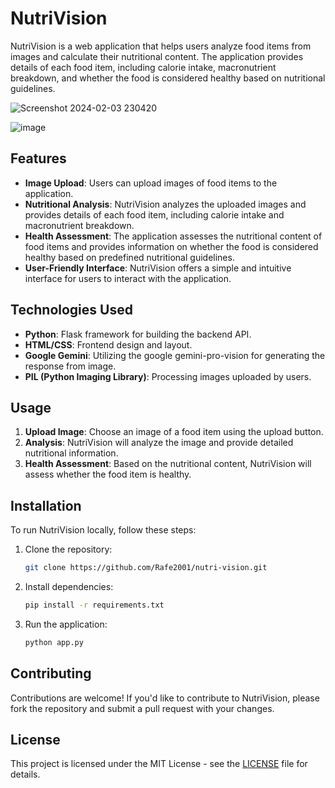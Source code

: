 # NutriVision

NutriVision is a web application that helps users analyze food items from images and calculate their nutritional content. The application provides details of each food item, including calorie intake, macronutrient breakdown, and whether the food is considered healthy based on nutritional guidelines.

![Screenshot 2024-02-03 230420](https://github.com/Rafe2001/NutriVision/assets/108533597/153b8467-8f0a-468e-a7f8-0d82f26b70f8)

![image](https://github.com/Rafe2001/NutriVision/assets/108533597/2ac561c3-89e6-47c4-8f76-9b9e9e040acb)


## Features

- **Image Upload**: Users can upload images of food items to the application.
- **Nutritional Analysis**: NutriVision analyzes the uploaded images and provides details of each food item, including calorie intake and macronutrient breakdown.
- **Health Assessment**: The application assesses the nutritional content of food items and provides information on whether the food is considered healthy based on predefined nutritional guidelines.
- **User-Friendly Interface**: NutriVision offers a simple and intuitive interface for users to interact with the application.

## Technologies Used

- **Python**: Flask framework for building the backend API.
- **HTML/CSS**: Frontend design and layout.
- **Google Gemini**: Utilizing the google gemini-pro-vision for generating the response from image.
- **PIL (Python Imaging Library)**: Processing images uploaded by users.

## Usage

1. **Upload Image**: Choose an image of a food item using the upload button.
2. **Analysis**: NutriVision will analyze the image and provide detailed nutritional information.
3. **Health Assessment**: Based on the nutritional content, NutriVision will assess whether the food item is healthy.

## Installation

To run NutriVision locally, follow these steps:

1. Clone the repository:
   ```bash
   git clone https://github.com/Rafe2001/nutri-vision.git
   ```
2. Install dependencies:
   ```bash
   pip install -r requirements.txt
   ```
3. Run the application:
   ```bash
   python app.py
   ```

## Contributing

Contributions are welcome! If you'd like to contribute to NutriVision, please fork the repository and submit a pull request with your changes.

## License

This project is licensed under the MIT License - see the [LICENSE](LICENSE) file for details.

